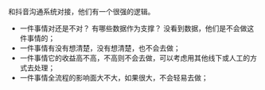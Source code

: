 和抖音沟通系统对接，他们有一个很强的逻辑。

- 一件事情对还是不对？ 有哪些数据作为支撑？ 没看到数据，他们是不会做这件事情的；
- 一件事情有没有想清楚，没有想清楚，也不会去做；
- 一件事情它的收益高不高，不高则不会去做，可以考虑用其他线下或人工的方式去处理；
- 一件事情全流程的影响面大不大，如果很大，不会轻易去做；
